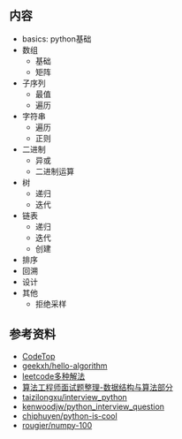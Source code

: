 ## 内容
- basics: python基础
- 数组
    - 基础
    - 矩阵
- 子序列
    - 最值
    - 遍历
- 字符串
    - 遍历
    - 正则
- 二进制
    - 异或
    - 二进制运算
- 树
    - 递归
    - 迭代
- 链表
    - 递归
    - 迭代
    - 创建
- 排序
- 回溯
- 设计
- 其他
    - 拒绝采样

## 参考资料
- [CodeTop](https://codetop.cc/#/home)
- [geekxh/hello-algorithm](https://github.com/geekxh/hello-algorithm)
- [leetcode多种解法](https://leetcode.wang/)
- [算法工程师面试题整理-数据结构与算法部分](https://github.com/PPshrimpGo/AIinterview)
- [taizilongxu/interview_python](https://github.com/taizilongxu/interview_python)
- [kenwoodjw/python_interview_question](https://github.com/kenwoodjw/python_interview_question)
- [chiphuyen/python-is-cool](https://github.com/chiphuyen/python-is-cool)
- [rougier/numpy-100](https://github.com/rougier/numpy-100)